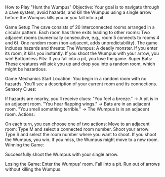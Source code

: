 How to Play "Hunt the Wumpus"
Objective:
Your goal is to navigate through a cave system, avoid hazards, and kill the Wumpus using a single arrow before the Wumpus kills you or you fall into a pit.

Game Setup
The cave consists of 20 interconnected rooms arranged in a circular pattern.
Each room has three exits leading to other rooms:
Two adjacent rooms (numerically consecutive, e.g., room 5 connects to rooms 4 and 6).
One random room (non-adjacent, adds unpredictability).
The game includes hazards and threats:
The Wumpus: A deadly monster.
If you enter its room, it kills you instantly.
If you shoot the Wumpus with your arrow, you win!
Bottomless Pits: If you fall into a pit, you lose the game.
Super Bats: These creatures will pick you up and drop you into a random room, which might be hazardous.

Game Mechanics
Start Location:
You begin in a random room with no hazards.
You'll see a description of your current room and its connections.
Sensory Clues:

If hazards are nearby, you'll receive clues:
"You feel a breeze." → A pit is in an adjacent room.
"You hear flapping wings." → Bats are in an adjacent room.
"You smell something terrible." → The Wumpus is in an adjacent room.
Actions:

On each turn, you can choose one of two actions:
Move to an adjacent room:
Type M and select a connected room number.
Shoot your arrow:
Type S and select the room number where you want to shoot.
If you shoot the Wumpus, you win. If you miss, the Wumpus might move to a new room.
Winning the Game:

Successfully shoot the Wumpus with your single arrow.

Losing the Game:
Enter the Wumpus' room.
Fall into a pit.
Run out of arrows without killing the Wumpus.
